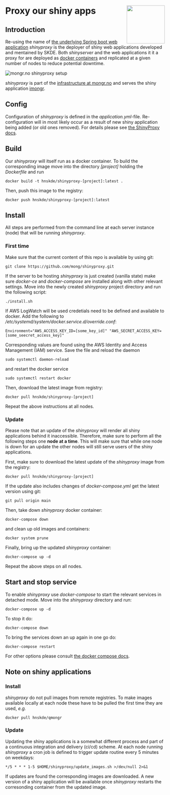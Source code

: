 # Proxy our shiny apps <img src="logo.svg" align="right" height="120" />

## Introduction
Re-using the name of [the underlying Spring boot web application](https://www.shinyproxy.io/) _shinyproxy_ is the deployer of shiny web applications developed and mentained by SKDE. Both _shinyserver_ and the web applications it it a proxy for are deployed as [docker containers](https://www.docker.com/resources/what-container/) and replicated at a given number of nodes to reduce potential downtime.

![mongr.no shinyproxy setup](mongr_shinyproxy.png)

_shinyproxy_ is part of the [infrastructure at mongr.no](https://github.com/mong/lb-rp) and serves the shiny application [imongr](https://github.com/mong/imongr).

## Config
Configuration of _shinyproxy_ is defined in the _application.yml_-file. Re-configuration will in most likely occur as a result of new shiny application being added (or old ones removed). For details please see [the ShinyProxy docs](https://www.shinyproxy.io/configuration/).

## Build
Our _shinyproxy_ will itself run as a docker container. To build the corresponding image move into the directory _[project]_ holding the _Dockerfile_ and run
```
docker build -t hnskde/shinyproxy-[project]:latest .
```
Then, push this image to the registry:
```
docker push hnskde/shinyproxy-[project]:latest
```
## Install
All steps are performed from the command line at each server instance (node) that will be running _shinyproxy_.

### First time
Make sure that the current content of this repo is available by using git:
```
git clone https://github.com/mong/shinyproxy.git
```

If the server to be hosting _shinyproxy_ is just created (vanilla state) make sure _docker-ce_ and _docker-compose_ are installed along with other relevant settings. Move into the newly created _shinyproxy_ project directory and run the following script:
```
./install.sh
```

If AWS LogWatch will be used credetials need to be defined and available to docker. Add the following to _/etc/systemd/system/docker.service.d/override.conf_:
```
Environment="AWS_ACCESS_KEY_ID=[some_key_id]" "AWS_SECRET_ACCESS_KEY=[some_seecret_access_key]"
```
Corresponding values are found using the AWS Identity and Access Management (IAM) service. Save the file and reload the daemon
```
sudo systemctl daemon-reload
```
and restart the docker service
```
sudo systemctl restart docker
```
Then, download the latest image from registry:
```
docker pull hnskde/shinyproxy-[project]
```
Repeat the above instructions at all nodes.

### Update
Please note that an update of the _shinyproxy_ will render all shiny applications behind it inaccessible. Therefore, make sure to perform all the following steps one __node at a time__. This will make sure that while one node is down for an update the other nodes will still serve users of the shiny applications. 

First, make sure to download the latest update of the _shinyproxy_ image from the registry:
```
docker pull hnskde/shinyproxy-[project]
```
If the update also includes changes of _docker-compose.yml_ get the latest version using git:
```
git pull origin main
```

Then, take down _shinyproxy_ docker container:
```
docker-compose down
```
and clean up old images and containers:
```
docker system prune
```
Finally, bring up the updated _shinyproxy_ container:
```
docker-compose up -d
```

Repeat the above steps on all nodes.

## Start and stop service
To enable _shinyproxy_ use _docker-compose_ to start the relevant services in detached mode. Move into the _shinyproxy_ directory and run:
```
docker-compose up -d
```

To stop it do:
```
docker-compose down
```

To bring the services down an up again in one go do:
```
docker-compose restart
```

For other options please consult [the docker compose docs](https://docs.docker.com/compose/).

## Note on shiny applications

### Install
_shinyproxy_ do not pull images from remote registries. To make images available locally at each node these have to be pulled the first time they are used, _e.g._
```
docker pull hnskde/qmongr
```

### Update
Updating the shiny applications is a somewhat different process and part of a continuous integration and delivery (ci/cd) scheme. At each node running _shinyproxy_ a cron job is defined to trigger update routine every 5 minutes on weekdays:
```
*/5 * * * 1-5 $HOME/shinyproxy/update_images.sh >/dev/null 2>&1
```
If updates are found the corresponding images are downloaded. A new version of a shiny application will be available once _shinyproxy_ restarts the corresonding container from the updated image. 
